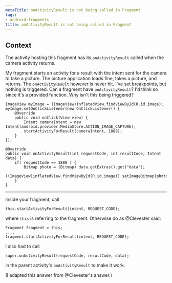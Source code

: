 ```yaml
---
metaTitle: onActivityResult is not being called in Fragment
tags:
- android-fragments
title: onActivityResult is not being called in Fragment
---
```


## Context

The activity hosting this fragment has its `onActivityResult` called when the camera activity returns.


My fragment starts an activity for a result with the intent sent for the camera to take a picture. The picture application loads fine, takes a picture, and returns. The `onActivityResult` however is never hit. I've set breakpoints, but nothing is triggered. Can a fragment have `onActivityResult`? I'd think so since it's a provided function. Why isn't this being triggered?



```
ImageView myImage = (ImageView)inflatedView.findViewById(R.id.image);
myImage.setOnClickListener(new OnClickListener() {
    @Override
    public void onClick(View view) {
        Intent cameraIntent = new Intent(android.provider.MediaStore.ACTION_IMAGE_CAPTURE);
        startActivityForResult(cameraIntent, 1888);
    }
});

@Override
public void onActivityResult(int requestCode, int resultCode, Intent data) {
    if( requestCode == 1888 ) {
        Bitmap photo = (Bitmap) data.getExtras().get("data");
        ((ImageView)inflatedView.findViewById(R.id.image)).setImageBitmap(photo);
    }
}

```


---

Inside your fragment, call



```
this.startActivityForResult(intent, REQUEST_CODE);

```

where `this` is referring to the fragment. Otherwise do as @Clevester said:



```
Fragment fragment = this;
....
fragment.startActivityForResult(intent, REQUEST_CODE);

```

I also had to call



```
super.onActivityResult(requestCode, resultCode, data);

```

in the parent activity's `onActivityResult` to make it work.


(I adapted this answer from @Clevester's answer.)

